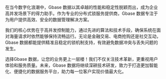在当今数字化浪潮中，Gbase 数据以其卓越的性能和稳定性脱颖而出，成为企业高并发场景下的得力助手。作为专业的分布式锁服务提供商，Gbase 数据专注于为用户提供高效、安全的数据管理解决方案。

我们的核心优势在于高并发控制能力，通过先进的算法和技术手段，确保系统在面对海量请求时依然能够保持流畅运行。无论是金融交易、电商抢购还是社交互动，Gbase 数据都能提供精准且稳定的锁机制支持，有效避免数据冲突与丢失问题的发生。

选择Gbase 数据，让您的业务更上一层楼！我们不仅关注技术革新，更重视用户体验和服务质量。未来，Gbase 数据将继续深耕技术研发，致力于打造更加智能化、便捷化的数据服务平台，助力每一位客户实现价值最大化。